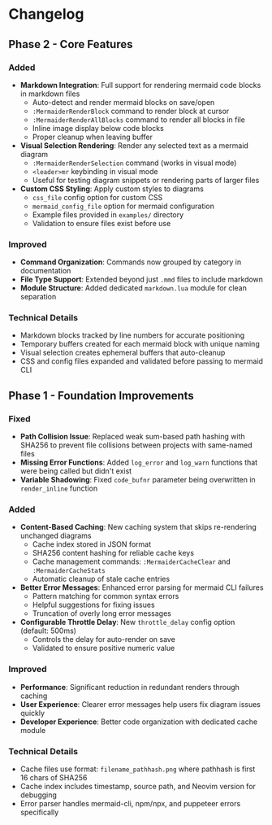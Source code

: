 # Changelog

## Phase 2 - Core Features

### Added
- **Markdown Integration**: Full support for rendering mermaid code blocks in markdown files
  - Auto-detect and render mermaid blocks on save/open
  - `:MermaiderRenderBlock` command to render block at cursor
  - `:MermaiderRenderAllBlocks` command to render all blocks in file
  - Inline image display below code blocks
  - Proper cleanup when leaving buffer
- **Visual Selection Rendering**: Render any selected text as a mermaid diagram
  - `:MermaiderRenderSelection` command (works in visual mode)
  - `<leader>mr` keybinding in visual mode
  - Useful for testing diagram snippets or rendering parts of larger files
- **Custom CSS Styling**: Apply custom styles to diagrams
  - `css_file` config option for custom CSS
  - `mermaid_config_file` option for mermaid configuration
  - Example files provided in `examples/` directory
  - Validation to ensure files exist before use

### Improved
- **Command Organization**: Commands now grouped by category in documentation
- **File Type Support**: Extended beyond just `.mmd` files to include markdown
- **Module Structure**: Added dedicated `markdown.lua` module for clean separation

### Technical Details
- Markdown blocks tracked by line numbers for accurate positioning
- Temporary buffers created for each mermaid block with unique naming
- Visual selection creates ephemeral buffers that auto-cleanup
- CSS and config files expanded and validated before passing to mermaid CLI

## Phase 1 - Foundation Improvements

### Fixed
- **Path Collision Issue**: Replaced weak sum-based path hashing with SHA256 to prevent file collisions between projects with same-named files
- **Missing Error Functions**: Added `log_error` and `log_warn` functions that were being called but didn't exist
- **Variable Shadowing**: Fixed `code_bufnr` parameter being overwritten in `render_inline` function

### Added
- **Content-Based Caching**: New caching system that skips re-rendering unchanged diagrams
  - Cache index stored in JSON format
  - SHA256 content hashing for reliable cache keys
  - Cache management commands: `:MermaiderCacheClear` and `:MermaiderCacheStats`
  - Automatic cleanup of stale cache entries
- **Better Error Messages**: Enhanced error parsing for mermaid CLI failures
  - Pattern matching for common syntax errors
  - Helpful suggestions for fixing issues
  - Truncation of overly long error messages
- **Configurable Throttle Delay**: New `throttle_delay` config option (default: 500ms)
  - Controls the delay for auto-render on save
  - Validated to ensure positive numeric value

### Improved
- **Performance**: Significant reduction in redundant renders through caching
- **User Experience**: Clearer error messages help users fix diagram issues quickly
- **Developer Experience**: Better code organization with dedicated cache module

### Technical Details
- Cache files use format: `filename_pathhash.png` where pathhash is first 16 chars of SHA256
- Cache index includes timestamp, source path, and Neovim version for debugging
- Error parser handles mermaid-cli, npm/npx, and puppeteer errors specifically